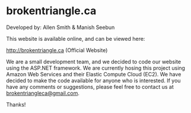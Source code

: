 # brokentriangle.ca
Developed by: Allen Smith & Manish Seebun

This website is available online, and can be viewed here: 

http://brokentriangle.ca  (Official Website)

We are a small development team, and we decided to code our website using the ASP.NET framework. We are currently hosing this project using Amazon Web Services and their Elastic Compute Cloud (EC2). We have decided to make the code available for anyone who is interested. If you have any comments or suggestions, please feel free to contact us at brokentriangleca@gmail.com.   

Thanks!

